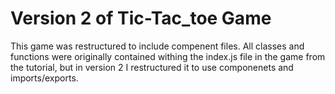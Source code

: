 # Version 2 of Tic-Tac_toe Game

This game was restructured to include compenent files. All classes and functions were originally contained withing the index.js file in the game from the tutorial, but in version 2 I restructured it to use componenets and imports/exports.
